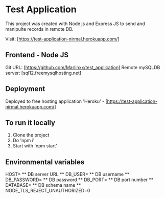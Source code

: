 # Test Application

This project was created with Node js and Express JS to send and manipulte records in remote DB.

Visit: [https://test-application-nirmal.herokuapp.com/]

## Frontend - Node JS

Git URL: [https://github.com/Marlinxx/test_application]
Remote mySQLDB server: [sql12.freemysqlhosting.net]

## Deployment

Deployed to free hosting application 'Heroku' - [https://test-application-nirmal.herokuapp.com/]

## To run it locally

1. Clone the project
2. Do 'npm i'
3. Start with 'npm start'

## Environmental variables


HOST= ** DB server URL **
DB_USER= ** DB username **
DB_PASSWORD= ** DB password **
DB_PORT= ** DB port number **
DATABASE= ** DB schema name **
NODE_TLS_REJECT_UNAUTHORIZED=0
